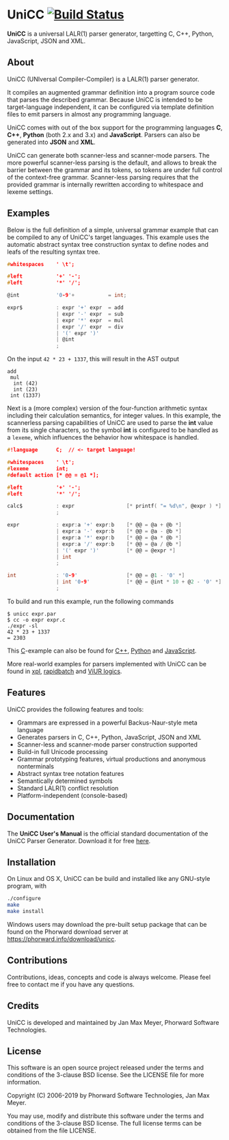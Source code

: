 # UniCC [![Build Status](https://travis-ci.org/phorward/unicc.svg?branch=master)](https://travis-ci.org/phorward/unicc)

**UniCC** is a universal LALR(1) parser generator, targetting C, C++, Python, JavaScript, JSON and XML.

## About

UniCC (UNIversal Compiler-Compiler) is a LALR(1) parser generator.

It compiles an augmented grammar definition into a program source code that parses the described grammar. Because UniCC is intended to be target-language independent, it can be configured via template definition files to emit parsers in almost any programming language.

UniCC comes with out of the box support for the programming languages **C**, **C++**, **Python** (both 2.x and 3.x) and **JavaScript**. Parsers can also be generated into **JSON** and **XML**.

UniCC can generate both scanner-less and scanner-mode parsers. The more powerful scanner-less parsing is the default, and allows to break the barrier between the grammar and its tokens, so tokens are under full control of the context-free grammar. Scanner-less parsing requires that the provided grammar is internally rewritten according to whitespace and lexeme settings.

## Examples

Below is the full definition of a simple, universal grammar example that can be compiled to any of UniCC's target languages.
This example uses the automatic abstract syntax tree construction syntax to define nodes and leafs of the resulting syntax tree.

```c
#whitespaces    ' \t';

#left           '+' '-';
#left           '*' '/';

@int            '0-9'+           = int;

expr$           : expr '+' expr  = add
                | expr '-' expr  = sub
                | expr '*' expr  = mul
                | expr '/' expr  = div
                | '(' expr ')'
                | @int
                ;
```

On the input `42 * 23 + 1337`, this will result in the AST output

```
add
 mul
  int (42)
  int (23)
 int (1337)
```

Next is a (more complex) version of the four-function arithmetic syntax including their calculation semantics, for integer values. In this example, the scannerless parsing capabilities of UniCC are used to parse the **int** value from its single characters, so the symbol **int** is configured to be handled as a `lexeme`, which influences the behavior how whitespace is handled.

```c
#!language      C;	// <- target language!

#whitespaces    ' \t';
#lexeme         int;
#default action [* @@ = @1 *];

#left           '+' '-';
#left           '*' '/';

calc$           : expr                 [* printf( "= %d\n", @expr ) *]
                ;

expr            : expr:a '+' expr:b    [* @@ = @a + @b *]
                | expr:a '-' expr:b    [* @@ = @a - @b *]
                | expr:a '*' expr:b    [* @@ = @a * @b *]
                | expr:a '/' expr:b    [* @@ = @a / @b *]
                | '(' expr ')'         [* @@ = @expr *]
                | int
                ;

int             : '0-9'                [* @@ = @1 - '0' *]
                | int '0-9'            [* @@ = @int * 10 + @2 - '0' *]
                ;
```

To build and run this example, run the following commands

```
$ unicc expr.par
$ cc -o expr expr.c
./expr -sl
42 * 23 + 1337
= 2303
```

This [C](examples/expr.c.par)-example can also be found for [C++](examples/expr.cpp.par), [Python](examples/expr.py.par) and [JavaScript](examples/expr.js.par).

More real-world examples for parsers implemented with UniCC can be found in [xpl](https://github.com/phorward/xpl), [rapidbatch](https://github.com/phorward/rapidbatch) and [ViUR logics](https://github.com/viur-framework/logics).

## Features

UniCC provides the following features and tools:

- Grammars are expressed in a powerful Backus-Naur-style meta language
- Generates parsers in C, C++, Python, JavaScript, JSON and XML
- Scanner-less and scanner-mode parser construction supported
- Build-in full Unicode processing
- Grammar prototyping features, virtual productions and anonymous nonterminals
- Abstract syntax tree notation features
- Semantically determined symbols
- Standard LALR(1) conflict resolution
- Platform-independent (console-based)

## Documentation

The **UniCC User's Manual** is the official standard documentation of the UniCC Parser Generator.
Download it for free [here](https://www.phorward-software.com/products/unicc/unicc.pdf).

## Installation

On Linux and OS X, UniCC can be build and installed like any GNU-style program, with

```sh
./configure
make
make install
```

Windows users may download the pre-built setup package that can be found on the Phorward download server at https://phorward.info/download/unicc.

## Contributions

Contributions, ideas, concepts and code is always welcome. Please feel free to contact me if you have any questions.

## Credits

UniCC is developed and maintained by Jan Max Meyer, Phorward Software Technologies.

## License

This software is an open source project released under the terms and conditions of the 3-clause BSD license. See the LICENSE file for more information.

Copyright (C) 2006-2019 by Phorward Software Technologies, Jan Max Meyer.

You may use, modify and distribute this software under the terms and conditions of the 3-clause BSD license. The full license terms can be obtained from the file LICENSE.
